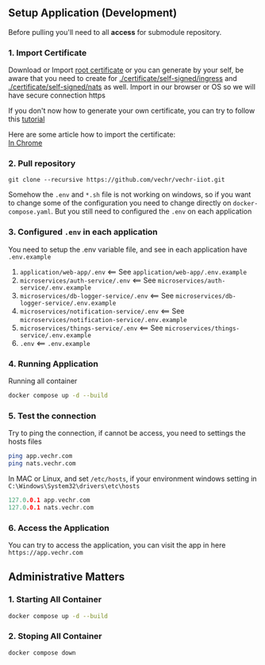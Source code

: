 ## Setup Application (Development)
Before pulling you'll need to all **access** for submodule repository.

### 1. Import Certificate
Download or Import [root certificate](./certificate/self-signed/rootCA.pem) or you can generate by your self, be aware that you need to create for  [./certificate/self-signed/ingress](./certificate/self-signed/ingress) and [./certificate/self-signed/nats](./certificate/self-signed/nats) as well. Import in our browser or OS so we will have secure connection https

If you don't now how to generate your own certificate, you can try to follow this [tutorial](./certificate/self-signed/README.md)

Here are some article how to import the certificate: </br>
[In Chrome](https://docs.vmware.com/en/VMware-Adapter-for-SAP-Landscape-Management/2.1.0/Installation-and-Administration-Guide-for-VLA-Administrators/GUID-D60F08AD-6E54-4959-A272-458D08B8B038.html)

### 2. Pull repository
```
git clone --recursive https://github.com/vechr/vechr-iiot.git
```
Somehow the `.env` and `*.sh` file is not working on windows, so if you want to change some of the configuration you need to change directly on `docker-compose.yaml`. But you still need to configured the `.env` on each application

### 3. Configured `.env` in each application
You need to setup the .env variable file, and see in each application have `.env.example`
1. `application/web-app/.env` <== See `application/web-app/.env.example`
2. `microservices/auth-service/.env` <== See `microservices/auth-service/.env.example`
3. `microservices/db-logger-service/.env` <== See `microservices/db-logger-service/.env.example`
4. `microservices/notification-service/.env` <== See `microservices/notification-service/.env.example`
5. `microservices/things-service/.env` <== See `microservices/things-service/.env.example`
6. `.env` <== `.env.example`
### 4. Running Application

Running all container
```bash
docker compose up -d --build
```

### 5. Test the connection
Try to ping the connection, if cannot be access, you need to settings the hosts files
```bash
ping app.vechr.com
ping nats.vechr.com
```

In MAC or Linux, and set `/etc/hosts`, if your environment windows setting in `C:\Windows\System32\drivers\etc\hosts`
```h
127.0.0.1 app.vechr.com
127.0.0.1 nats.vechr.com
```

### 6. Access the Application
You can try to access the application, you can visit the app in here `https://app.vechr.com`

## Administrative Matters
### 1. Starting All Container
```bash
docker compose up -d --build
```
### 2. Stoping All Container
```bash
docker compose down
```
